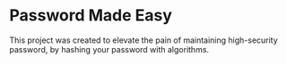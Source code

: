 # Password Made Easy

This project was created to elevate the pain of maintaining high-security password, by hashing your password with algorithms.

